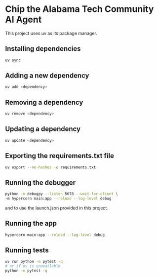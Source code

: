 # Chip the Alabama Tech Community AI Agent
 
 This project uses uv as its package manager.
 
 ## Installing dependencies
 
 ```bash
 uv sync
 ```
 
 ## Adding a new dependency
 
 ```bash
 uv add <dependency>
 ```
 
 ## Removing a dependency
 
 ```bash
 uv remove <dependency>
 ```
 
 ## Updating a dependency
 
 ```bash
 uv update <dependency>
 ```
 
 ## Exporting the requirements.txt file
 
 ```bash
 uv export --no-hashes -o requirements.txt
 ```
 
 ## Running the debugger
 
 ```bash
 python -m debugpy --listen 5678 --wait-for-client \
 -m hypercorn main:app --reload --log-level debug
 ```
 and to use the launch.json provided in this project.

## Running the app

```bash
hypercorn main:app --reload --log-level debug
```

## Running tests

```bash
uv run python -m pytest -q
# or if uv is unavailable
python -m pytest -q
```